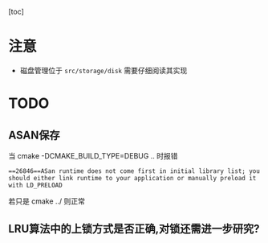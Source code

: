 [toc]


# 注意
- 磁盘管理位于 `src/storage/disk` 需要仔细阅读其实现  




# TODO
## ASAN保存
当 cmake -DCMAKE_BUILD_TYPE=DEBUG .. 时报错
```
==26846==ASan runtime does not come first in initial library list; you should either link runtime to your application or manually preload it with LD_PRELOAD
```
若只是 cmake ../ 则正常

## LRU算法中的上锁方式是否正确,对锁还需进一步研究?